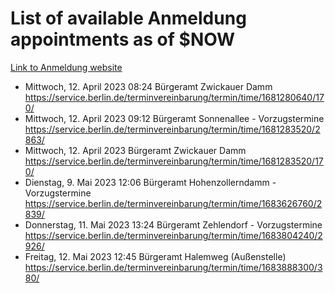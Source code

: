 # List of available Anmeldung appointments as of $NOW
[Link to Anmeldung website](https://service.berlin.de/terminvereinbarung/termin/tag.php?termin=1&anliegen[]=120686&dienstleisterlist=122210,122217,327316,122219,327312,122227,327314,122231,327346,122243,327348,122254,122252,329742,122260,329745,122262,329748,122271,327278,122273,327274,122277,327276,330436,122280,327294,122282,327290,122284,327292,122291,327270,122285,327266,122286,327264,122296,327268,150230,329760,122297,327286,122294,327284,122312,329763,122314,329775,122304,327330,122311,327334,122309,327332,317869,122281,327352,122279,329772,122283,122276,327324,122274,327326,122267,329766,122246,327318,122251,327320,122257,327322,122208,327298,122226,327300&herkunft=http%3A%2F%2Fservice.berlin.de%2Fdienstleistung%2F120686%2F)
- Mittwoch, 12. April 2023 08:24 Bürgeramt Zwickauer Damm https://service.berlin.de/terminvereinbarung/termin/time/1681280640/170/
- Mittwoch, 12. April 2023 09:12 Bürgeramt Sonnenallee - Vorzugstermine https://service.berlin.de/terminvereinbarung/termin/time/1681283520/2863/
- Mittwoch, 12. April 2023  Bürgeramt Zwickauer Damm https://service.berlin.de/terminvereinbarung/termin/time/1681283520/170/
- Dienstag, 9. Mai 2023 12:06 Bürgeramt Hohenzollerndamm - Vorzugstermine https://service.berlin.de/terminvereinbarung/termin/time/1683626760/2839/
- Donnerstag, 11. Mai 2023 13:24 Bürgeramt Zehlendorf - Vorzugstermine https://service.berlin.de/terminvereinbarung/termin/time/1683804240/2926/
- Freitag, 12. Mai 2023 12:45 Bürgeramt Halemweg (Außenstelle) https://service.berlin.de/terminvereinbarung/termin/time/1683888300/380/
